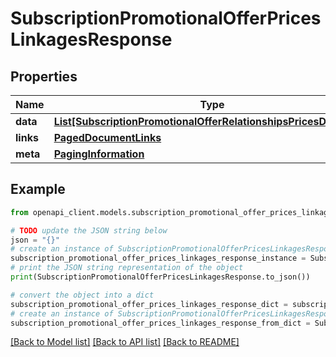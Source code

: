 # SubscriptionPromotionalOfferPricesLinkagesResponse


## Properties

Name | Type | Description | Notes
------------ | ------------- | ------------- | -------------
**data** | [**List[SubscriptionPromotionalOfferRelationshipsPricesDataInner]**](SubscriptionPromotionalOfferRelationshipsPricesDataInner.md) |  | 
**links** | [**PagedDocumentLinks**](PagedDocumentLinks.md) |  | 
**meta** | [**PagingInformation**](PagingInformation.md) |  | [optional] 

## Example

```python
from openapi_client.models.subscription_promotional_offer_prices_linkages_response import SubscriptionPromotionalOfferPricesLinkagesResponse

# TODO update the JSON string below
json = "{}"
# create an instance of SubscriptionPromotionalOfferPricesLinkagesResponse from a JSON string
subscription_promotional_offer_prices_linkages_response_instance = SubscriptionPromotionalOfferPricesLinkagesResponse.from_json(json)
# print the JSON string representation of the object
print(SubscriptionPromotionalOfferPricesLinkagesResponse.to_json())

# convert the object into a dict
subscription_promotional_offer_prices_linkages_response_dict = subscription_promotional_offer_prices_linkages_response_instance.to_dict()
# create an instance of SubscriptionPromotionalOfferPricesLinkagesResponse from a dict
subscription_promotional_offer_prices_linkages_response_from_dict = SubscriptionPromotionalOfferPricesLinkagesResponse.from_dict(subscription_promotional_offer_prices_linkages_response_dict)
```
[[Back to Model list]](../README.md#documentation-for-models) [[Back to API list]](../README.md#documentation-for-api-endpoints) [[Back to README]](../README.md)


